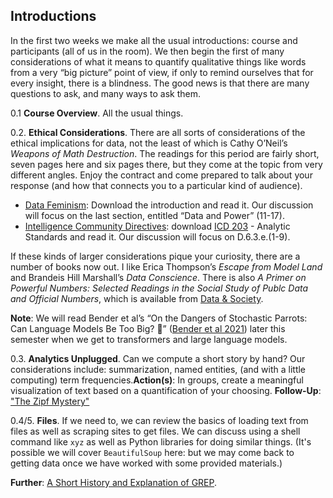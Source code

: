 ## Introductions 

In the first two weeks we make all the usual introductions: course and participants (all of us in the room). We then begin the first of many considerations of what it means to quantify qualitative things like words from a very “big picture” point of view, if only to remind ourselves that for every insight, there is a blindness. The good news is that there are many questions to ask, and many ways to ask them.

0.1 **Course Overview**. All the usual things.

0.2. **Ethical Considerations**. There are all sorts of considerations of the ethical implications for data, not the least of which is Cathy O’Neil’s _Weapons of Math Destruction_. The readings for this period are fairly short, seven pages here and six pages there, but they come at the topic from very different angles. Enjoy the contract and come prepared to talk about your response (and how that connects you to a particular kind of audience).

* [Data Feminism][]: Download the introduction and read it. Our discussion will focus on the last section, entitled “Data and Power” (11-17).
* [Intelligence Community Directives][]: download [ICD 203](https://www.dni.gov/files/documents/ICD/ICD-203_TA_Analytic_Standards_21_Dec_2022.pdf) - Analytic Standards and read it. Our discussion will focus on D.6.3.e.(1-9).

If these kinds of larger considerations pique your curiosity, there are a number of books now out. I like Erica Thompson’s _Escape from Model Land_ and Brandeis Hill Marshall’s _Data Conscience_. There is also *A Primer on Powerful Numbers: Selected Readings in the Social Study of Publc Data and Official Numbers*, which is available from [Data & Society](https://datasociety.net/library/a-primer-on-powerful-numbers-selected-readings-in-the-social-study-of-public-data-and-official-numbers/). 

**Note**: We will read Bender et al’s “On the Dangers of Stochastic Parrots: Can Language Models Be Too Big? 🦜” ([Bender et al 2021][]) later this semester when we get to transformers and large language models.

[Bender et al 2021]: https://dl.acm.org/doi/10.1145/3442188.3445922

0.3. **Analytics Unplugged**. Can we compute a short story by hand? Our considerations include: summarization, named entities, (and with a little computing) term frequencies.**Action(s)**: In groups, create a meaningful visualization of text based on a quantification of your choosing.
**Follow-Up**: ["The Zipf Mystery"][]

[Data Feminism]: https://direct.mit.edu/books/oa-monograph/4660/Data-Feminism
[Intelligence Community Directives]: https://www.dni.gov/index.php/what-we-do/ic-related-menus/ic-related-links/intelligence-community-directives
["The Zipf Mystery"]: https://www.youtube.com/watch?v=fCn8zs912OE

0.4/5. **Files**. If we need to, we can review  the basics of loading text from files as well as scraping sites to get files. We can discuss using a shell command like `xyz` as well as Python libraries for doing similar things. (It's possible we will cover `BeautifulSoup` here: but we may come back to getting data once we have worked with some provided materials.)

**Further**: [A Short History and Explanation of
GREP](https://www.youtube.com/watch?v=NTfOnGZUZDk).
